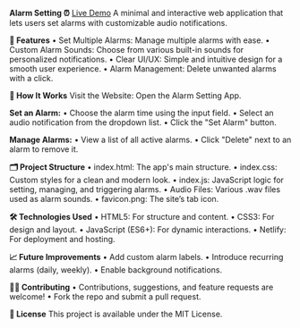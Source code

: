 **Alarm Setting ⏰**
[Live Demo](https://alarmsetting.netlify.app/)
A minimal and interactive web application that lets users set alarms with customizable audio notifications.

**📌 Features**
• Set Multiple Alarms: Manage multiple alarms with ease.
• Custom Alarm Sounds: Choose from various built-in sounds for personalized notifications.
• Clear UI/UX: Simple and intuitive design for a smooth user experience.
• Alarm Management: Delete unwanted alarms with a click.

**🚀 How It Works**
Visit the Website: Open the Alarm Setting App.

**Set an Alarm:**
• Choose the alarm time using the input field.
• Select an audio notification from the dropdown list.
• Click the "Set Alarm" button.

**Manage Alarms:**
• View a list of all active alarms.
• Click "Delete" next to an alarm to remove it.

**🗂️ Project Structure**
• index.html: The app's main structure.
• index.css: Custom styles for a clean and modern look.
• index.js: JavaScript logic for setting, managing, and triggering alarms.
• Audio Files: Various .wav files used as alarm sounds.
• favicon.png: The site’s tab icon.

**🛠️ Technologies Used**
• HTML5: For structure and content.
• CSS3: For design and layout.
• JavaScript (ES6+): For dynamic interactions.
• Netlify: For deployment and hosting.

**📈 Future Improvements**
• Add custom alarm labels.
• Introduce recurring alarms (daily, weekly).
• Enable background notifications.

**👨‍💻 Contributing**
• Contributions, suggestions, and feature requests are welcome!
• Fork the repo and submit a pull request.

**📜 License**
This project is available under the MIT License.
